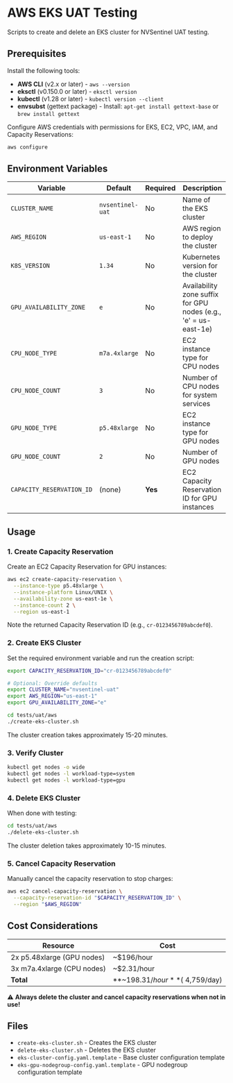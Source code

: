 # AWS EKS UAT Testing

Scripts to create and delete an EKS cluster for NVSentinel UAT testing.

## Prerequisites

Install the following tools:

- **AWS CLI** (v2.x or later) - `aws --version`
- **eksctl** (v0.150.0 or later) - `eksctl version`
- **kubectl** (v1.28 or later) - `kubectl version --client`
- **envsubst** (gettext package) - Install: `apt-get install gettext-base` or `brew install gettext`

Configure AWS credentials with permissions for EKS, EC2, VPC, IAM, and Capacity Reservations:

```bash
aws configure
```

## Environment Variables

| Variable | Default | Required | Description |
|----------|---------|----------|-------------|
| `CLUSTER_NAME` | `nvsentinel-uat` | No | Name of the EKS cluster |
| `AWS_REGION` | `us-east-1` | No | AWS region to deploy the cluster |
| `K8S_VERSION` | `1.34` | No | Kubernetes version for the cluster |
| `GPU_AVAILABILITY_ZONE` | `e` | No | Availability zone suffix for GPU nodes (e.g., 'e' = us-east-1e) |
| `CPU_NODE_TYPE` | `m7a.4xlarge` | No | EC2 instance type for CPU nodes |
| `CPU_NODE_COUNT` | `3` | No | Number of CPU nodes for system services |
| `GPU_NODE_TYPE` | `p5.48xlarge` | No | EC2 instance type for GPU nodes |
| `GPU_NODE_COUNT` | `2` | No | Number of GPU nodes |
| `CAPACITY_RESERVATION_ID` | (none) | **Yes** | EC2 Capacity Reservation ID for GPU instances |

## Usage

### 1. Create Capacity Reservation

Create an EC2 Capacity Reservation for GPU instances:

```bash
aws ec2 create-capacity-reservation \
  --instance-type p5.48xlarge \
  --instance-platform Linux/UNIX \
  --availability-zone us-east-1e \
  --instance-count 2 \
  --region us-east-1
```

Note the returned Capacity Reservation ID (e.g., `cr-0123456789abcdef0`).

### 2. Create EKS Cluster

Set the required environment variable and run the creation script:

```bash
export CAPACITY_RESERVATION_ID="cr-0123456789abcdef0"

# Optional: Override defaults
export CLUSTER_NAME="nvsentinel-uat"
export AWS_REGION="us-east-1"
export GPU_AVAILABILITY_ZONE="e"

cd tests/uat/aws
./create-eks-cluster.sh
```

The cluster creation takes approximately 15-20 minutes.

### 3. Verify Cluster

```bash
kubectl get nodes -o wide
kubectl get nodes -l workload-type=system
kubectl get nodes -l workload-type=gpu
```

### 4. Delete EKS Cluster

When done with testing:

```bash
cd tests/uat/aws
./delete-eks-cluster.sh
```

The cluster deletion takes approximately 10-15 minutes.

### 5. Cancel Capacity Reservation

Manually cancel the capacity reservation to stop charges:

```bash
aws ec2 cancel-capacity-reservation \
  --capacity-reservation-id "$CAPACITY_RESERVATION_ID" \
  --region "$AWS_REGION"
```

## Cost Considerations

| Resource | Cost |
|----------|------|
| 2x p5.48xlarge (GPU nodes) | ~$196/hour |
| 3x m7a.4xlarge (CPU nodes) | ~$2.31/hour |
| **Total** | **~$198.31/hour** (~$4,759/day) |

⚠️ **Always delete the cluster and cancel capacity reservations when not in use!**

## Files

- `create-eks-cluster.sh` - Creates the EKS cluster
- `delete-eks-cluster.sh` - Deletes the EKS cluster
- `eks-cluster-config.yaml.template` - Base cluster configuration template
- `eks-gpu-nodegroup-config.yaml.template` - GPU nodegroup configuration template
